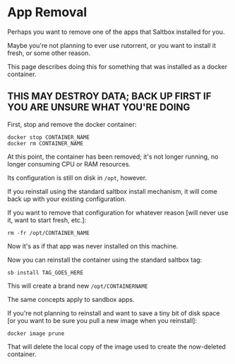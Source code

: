 # App Removal

Perhaps you want to remove one of the apps that Saltbox installed for you.

Maybe you're not planning to ever use rutorrent, or you want to install it fresh, or some other reason.

This page describes doing this for something that was installed as a docker container.

## THIS MAY DESTROY DATA; BACK UP FIRST IF YOU ARE UNSURE WHAT YOU'RE DOING

First, stop and remove the docker container:

```shell
docker stop CONTAINER_NAME
docker rm CONTAINER_NAME
```

At this point, the container has been removed; it's not longer running, no longer consuming CPU or RAM resources.

Its configuration is still on disk in `/opt`, however.

If you reinstall using the standard saltbox install mechanism, it will come back up with your existing configuration.

If you want to remove that configuration for whatever reason [will never use it, want to start fresh, etc.]:

```shell
rm -fr /opt/CONTAINER_NAME
```

Now it's as if that app was never installed on this machine.

Now you can reinstall the container using the standard saltbox tag:

```shell
sb install TAG_GOES_HERE
```

This will create a brand new `/opt/CONTAINERNAME`

The same concepts apply to sandbox apps.

If you're not planning to reinstall and want to save a tiny bit of disk space [or you want to be sure you pull a new image when you reinstall]:

```shell
docker image prune
```

That will delete the local copy of the image used to create the now-deleted container.
